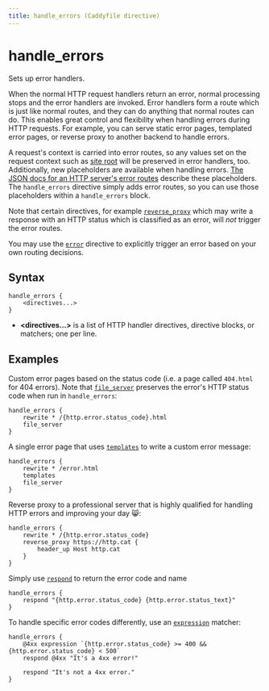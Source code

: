 ```yaml
---
title: handle_errors (Caddyfile directive)
---
```


# handle_errors

Sets up error handlers.

When the normal HTTP request handlers return an error, normal processing stops and the error handlers are invoked. Error handlers form a route which is just like normal routes, and they can do anything that normal routes can do. This enables great control and flexibility when handling errors during HTTP requests. For example, you can serve static error pages, templated error pages, or reverse proxy to another backend to handle errors.

A request's context is carried into error routes, so any values set on the request context such as [site root](root) will be preserved in error handlers, too. Additionally, new placeholders are available when handling errors. [The JSON docs for an HTTP server's error routes](/docs/json/apps/http/servers/errors/#routes) describe these placeholders. The `handle_errors` directive simply adds error routes, so you can use those placeholders within a `handle_errors` block.

Note that certain directives, for example [`reverse_proxy`](reverse_proxy) which may write a response with an HTTP status which is classified as an error, will _not_ trigger the error routes.

You may use the [`error`](error) directive to explicitly trigger an error based on your own routing decisions.


## Syntax

```caddy-d
handle_errors {
	<directives...>
}
```

- **<directives...>** is a list of HTTP handler directives, directive blocks, or matchers; one per line.



## Examples

Custom error pages based on the status code (i.e. a page called `404.html` for 404 errors). Note that [`file_server`](file_server) preserves the error's HTTP status code when run in `handle_errors`:

```caddy-d
handle_errors {
	rewrite * /{http.error.status_code}.html
	file_server
}
```

A single error page that uses [`templates`](/docs/caddyfile/directives/templates) to write a custom error message:

```caddy-d
handle_errors {
	rewrite * /error.html
	templates
	file_server
}
```

Reverse proxy to a professional server that is highly qualified for handling HTTP errors and improving your day 😸:

```caddy-d
handle_errors {
	rewrite * /{http.error.status_code}
	reverse_proxy https://http.cat {
		header_up Host http.cat
	}
}
```

Simply use [`respond`](/docs/caddyfile/directives/respond) to return the error code and name

```caddy-d
handle_errors {
	respond "{http.error.status_code} {http.error.status_text}"
}
```

To handle specific error codes differently, use an [`expression`](/docs/caddyfile/matchers#expression) matcher:

```caddy-d
handle_errors {
	@4xx expression `{http.error.status_code} >= 400 && {http.error.status_code} < 500`
	respond @4xx "It's a 4xx error!"

	respond "It's not a 4xx error."
}
```
